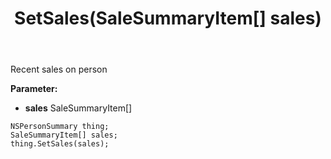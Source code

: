 ﻿---
uid: crmscript_ref_NSPersonSummary_SetSales
title: SetSales(SaleSummaryItem[] sales)
intellisense: NSPersonSummary.SetSales
keywords: NSPersonSummary, GetSales
so.topic: reference
---

Recent sales on person

**Parameter:** 
 - **sales** SaleSummaryItem[]

```crmscript
NSPersonSummary thing;
SaleSummaryItem[] sales;
thing.SetSales(sales);
```

